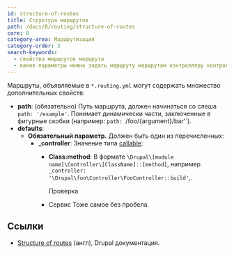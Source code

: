 ```yaml
---
id: structure-of-routes
title: Структура маршрутов
path: /docs/8/routing/structure-of-routes
core: 8
category-area: Маршрутизация
category-order: 3
search-keywords:
  - свойства маршрутов маршрута
  - какие параметры можно задать маршруту маршрутам контроллеру контроллерам
---
```


Маршруты, объявляемые в `*.routing.yml` могут содержать множество дополнительных свойств:

- **path**: (обязательно) Путь маршрута, должен начинаться со слеша `path: '/example'`. Понимает динамически части, заключенные в фигурные скобки (например: `path: `/foo/{argument}/bar'`).
- **defaults**:
  - **Обязательный параметр.** Должен быть один из перечисленных:
    - **_controller**: Значение типа [callable](https://www.php.net/manual/en/language.types.callable.php):
      - **Class:method**: В формате `\Drupal\[module name]\Controller\[ClassName]::[method]`, например `_controller: '\Drupal\foo\Controller\FooController::build'`,.

        Проверка
      - Сервис
        Тоже самое без пробела.

## Ссылки

- [Structure of routes](https://www.drupal.org/docs/8/api/routing-system/structure-of-routes) (англ), Drupal документация.